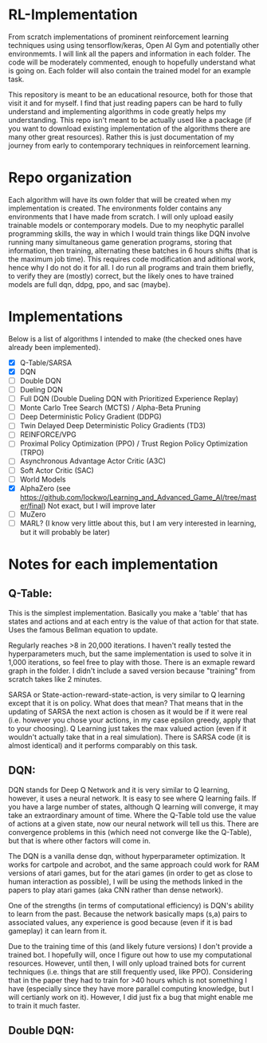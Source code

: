 # RL-Implementation

From scratch implementations of prominent reinforcement learning techniques using using tensorflow/keras, Open AI Gym and potentially other environmemts. I will link all the papers and information in each folder. The code will be moderately commented, enough to hopefully understand what is going on. Each folder will also contain the trained model for an example task. 

This repository is meant to be an educational resource, both for those that visit it and for myself. I find that just reading papers can be hard to fully understand and implementing algorithms in code greatly helps my understanding. This repo isn't meant to be actually used like a package (if you want to download existing implementation of the algorithms there are many other great resources). Rather this is just documentation of my journey from early to contemporary techniques in reinforcement learning.

# Repo organization

Each algorithm will have its own folder that will be created when my implementation is created. The environments folder contains any environments that I have made from scratch. I will only upload easily trainable models or contemporary models. Due to my neophytic parallel programming skills, the way in which I would train things like DQN involve running many simultaneous game generation programs, storing that information, then training, alternating these batches in 6 hours shifts (that is the maximum job time). This requires code modification and aditional work, hence why I do not do it for all. I do run all programs and train them briefly, to verify they are (mostly) correct, but the likely ones to have trained models are full dqn, ddpg, ppo, and sac (maybe).

# Implementations

Below is a list of algorithms I intended to make (the checked ones have already been implemented).

- [X] Q-Table/SARSA
- [X] DQN
- [ ] Double DQN
- [ ] Dueling DQN
- [ ] Full DQN (Double Dueling DQN with Prioritized Experience Replay)
- [ ] Monte Carlo Tree Search (MCTS) / Alpha-Beta Pruning
- [ ] Deep Deterministic Policy Gradient (DDPG)
- [ ] Twin Delayed Deep Deterministic Policy Gradients (TD3)
- [ ] REINFORCE/VPG
- [ ] Proximal Policy Optimization (PPO) / Trust Region Policy Optimization (TRPO)
- [ ] Asynchronous Advantage Actor Critic (A3C)
- [ ] Soft Actor Critic (SAC)
- [ ] World Models
- [X] AlphaZero (see https://github.com/lockwo/Learning_and_Advanced_Game_AI/tree/master/final) Not exact, but I will improve later
- [ ] MuZero
- [ ] MARL? (I know very little about this, but I am very interested in learning, but it will probably be later)

# Notes for each implementation

## Q-Table:

This is the simplest implementation. Basically you make a 'table' that has states and actions and at each entry is the value of that action for that state. Uses the famous Bellman equation to update. 

Regularly reaches >8 in 20,000 iterations. I haven't really tested the hyperparameters much, but the same implementation is used to solve it in 1,000 iterations, so feel free to play with those. There is an exmaple reward graph in the folder. I didn't include a saved version because "training" from scratch takes like 2 minutes. 

SARSA or State-action-reward-state-action, is very similar to Q learning except that it is on policy. What does that mean? That means that in the updating of SARSA the next action is chosen as it would be if it were real (i.e. however you chose your actions, in my case epsilon greedy, apply that to your choosing). Q Learning just takes the max valued action (even if it wouldn't actually take that in a real simulation). There is SARSA code (it is almost identical) and it performs comparably on this task. 

## DQN:

DQN stands for Deep Q Network and it is very similar to Q learning, however, it uses a neural network. It is easy to see where Q learning fails. If you have a large number of states, although Q learning will converge, it may take an extraordinary amount of time. Where the Q-Table told use the value of actions at a given state, now our neural network will tell us this. There are convergence problems in this (which need not converge like the Q-Table), but that is where other factors will come in.

The DQN is a vanilla dense dqn, without hyperparameter optimization. It works for cartpole and acrobot, and the same approach could work for RAM versions of atari games, but for the atari games (in order to get as close to human interaction as possible), I will be using the methods linked in the papers to play atari games (aka CNN rather than dense network).

One of the strengths (in terms of computational efficiency) is DQN's ability to learn from the past. Because the network basically maps (s,a) pairs to associated values, any experience is good because (even if it is bad gameplay) it can learn from it. 

Due to the training time of this (and likely future versions) I don't provide a trained bot. I hopefully will, once I figure out how to use my computational resources. However, until then, I will only upload trained bots for current techniques (i.e. things that are still frequently used, like PPO). Considering that in the paper they had to train for >40 hours which is not something I have (especially since they have more parallel computing knowledge, but I will certianly work on it). However, I did just fix a bug that might enable me to train it much faster.

## Double DQN:

